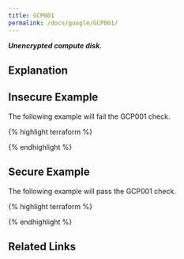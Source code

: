 ```yaml
---
title: GCP001
permalink: /docs/google/GCP001/
---
```


***Unencrypted compute disk.***

## Explanation






## Insecure Example

The following example will fail the GCP001 check.

{% highlight terraform %}



{% endhighlight %}



## Secure Example

The following example will pass the GCP001 check.

{% highlight terraform %}



{% endhighlight %}


## Related Links


